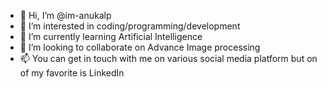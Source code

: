 - 👋 Hi, I’m @im-anukalp
- 👀 I’m interested in coding/programming/development 
- 🌱 I’m currently learning Artificial Intelligence 
- 💞️ I’m looking to collaborate on Advance Image processing 
- 📫 You can get in touch with me on various social media platform but on of my favorite is LinkedIn 

<!---
im-anukalp/im-anukalp is a ✨ special ✨ repository because its `README.md` (this file) appears on your GitHub profile.
You can click the Preview link to take a look at your changes.
--->
